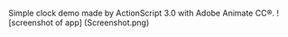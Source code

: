 Simple clock demo made by ActionScript 3.0 with Adobe Animate CC®.
![screenshot of app] (Screenshot.png)